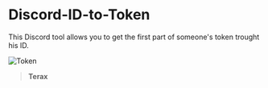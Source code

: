 # Discord-ID-to-Token

This Discord tool allows you to get the first part of someone's token trought his ID.

![Token](https://user-images.githubusercontent.com/81310818/112335524-9b2ba080-8cbc-11eb-9a35-7aca52589c75.PNG)
> **Terax**
